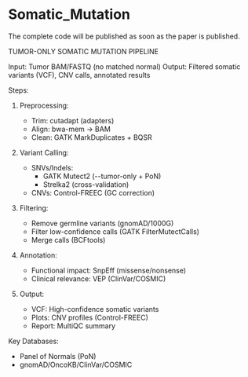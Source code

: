 # Somatic_Mutation

The complete code will be published as soon as the paper is published.

TUMOR-ONLY SOMATIC MUTATION PIPELINE

Input: Tumor BAM/FASTQ (no matched normal)
Output: Filtered somatic variants (VCF), CNV calls, annotated results

Steps:
1. Preprocessing:
   - Trim: cutadapt (adapters)
   - Align: bwa-mem → BAM
   - Clean: GATK MarkDuplicates + BQSR

2. Variant Calling:
   - SNVs/Indels: 
     * GATK Mutect2 (--tumor-only + PoN)
     * Strelka2 (cross-validation)
   - CNVs: Control-FREEC (GC correction)

3. Filtering:
   - Remove germline variants (gnomAD/1000G)
   - Filter low-confidence calls (GATK FilterMutectCalls)
   - Merge calls (BCFtools)

4. Annotation:
   - Functional impact: SnpEff (missense/nonsense)
   - Clinical relevance: VEP (ClinVar/COSMIC)

5. Output:
   - VCF: High-confidence somatic variants
   - Plots: CNV profiles (Control-FREEC)
   - Report: MultiQC summary

Key Databases:
- Panel of Normals (PoN)
- gnomAD/OncoKB/ClinVar/COSMIC

```
